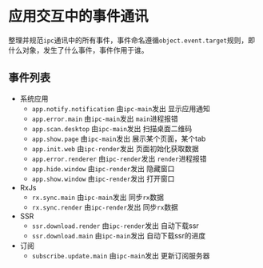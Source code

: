 # 应用交互中的事件通讯
整理并规范`ipc`通讯中的所有事件，事件命名遵循`object.event.target`规则，即什么对象，发生了什么事件，事件作用于谁。

## 事件列表
- 系统应用
  * `app.notify.notification` 由`ipc-main`发出 显示应用通知
  * `app.error.main` 由`ipc-main`发出 `main`进程报错
  * `app.scan.desktop` 由`ipc-main`发出 扫描桌面二维码
  * `app.show.page` 由`ipc-main`发出 展示某个页面，某个tab
  * `app.init.web` 由`ipc-render`发出 页面初始化获取数据
  * `app.error.renderer` 由`ipc-render`发出 `render`进程报错
  * `app.hide.window` 由`ipc-render`发出 隐藏窗口
  * `app.show.window` 由`ipc-render`发出 打开窗口
- RxJs
  * `rx.sync.main` 由`ipc-main`发出 同步`rx`数据
  * `rx.sync.render` 由`ipc-render`发出 同步`rx`数据
- SSR
  * `ssr.download.render` 由`ipc-render`发出 自动下载ssr
  * `ssr.download.main` 由`ipc-main`发出 自动下载ssr的进度
- 订阅
  * `subscribe.update.main` 由`ipc-main`发出 更新订阅服务器
